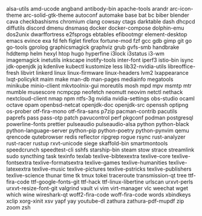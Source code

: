 alsa-utils
amd-ucode
angband
antibody-bin
apache-tools
arandr
arc-icon-theme
arc-solid-gtk-theme
autoconf
automake
base
bat
bc
biber
blender
cava
checkbashisms
chromium
clang
cowsay
ctags
darktable
dash
dhcpcd
diffutils
discord
dmenu
dnsmasq
docker
docker-compose
dolphin-emu
dos2unix
dwarffortress
e2fsprogs
ebtables
efibootmgr
element-desktop
emacs
evince
exa
fd
feh
figlet
firefox
fortune-mod
fzf
gcc
gdb
gimp
git
go
go-tools
gprolog
graphicsmagick
graphviz
grub
gvfs-smb
handbrake
hddtemp
helm
hexyl
htop
hugo
hyperfine
i3lock
i3status
i3-wm
imagemagick
inetutils
inkscape
inotify-tools
inter-font
iperf3
istio-bin
isync
jdk-openjdk
jq
kdenlive
kubectl
kustomize
less
lib32-nvidia-utils
libreoffice-fresh
libvirt
linkerd
linux
linux-firmware
linux-headers
lvm2
lxappearance
lxqt-policykit
maim
make
man-db
man-pages
mediainfo
megatools
minikube
minio-client
mkvtoolnix-gui
moreutils
mosh
mpd
mpv
msmtp
mtr
mumble
musescore
ncmpcpp
neofetch
neomutt
neovim
netctl
nethack
nextcloud-client
nmap
npm
ntfs-3g
nvidia
nvidia-settings
obs-studio
ocaml
octave
opam
openbsd-netcat
openjdk-doc
openjdk-src
openssh
optipng
os-prober
otf-fira-mono
otf-fira-sans
p7zip
pacman-contrib
pacutils
paprefs
pass
pass-otp
patch
pavucontrol
perf
pkgconf
podman
postgresql
powerline-fonts
prettier
pulseaudio
pulseaudio-alsa
python
python-black
python-language-server
python-pip
python-poetry
python-pynvim
qemu
qrencode
qutebrowser
redis
reflector
ripgrep
rogue
rsync
rust-analyzer
rust-racer
rustup
rxvt-unicode
siege
skaffold-bin
smartmontools
speedcrunch
speedtest-cli
sshfs
starship-bin
steam
stow
strace
streamlink
sudo
syncthing
task
texinfo
texlab
texlive-bibtexextra
texlive-core
texlive-fontsextra
texlive-formatsextra
texlive-games
texlive-humanities
texlive-latexextra
texlive-music
texlive-pictures
texlive-pstricks
texlive-publishers
texlive-science
thunar
time
tk
tmux
tokei
traceroute
transmission-qt
tree
ttf-fira-code
ttf-google-fonts-git
ttf-hack
ttf-linux-libertine
urlscan
urxvt-perls
urxvt-resize-font-git
valgrind
vault
vi
vim
virt-manager
vlc
weechat
wget
which
wine
wireshark-qt
woff2-fira-code
woff-fira-code
words
xbindkeys
xclip
xorg-xinit
xsv
yapf
yay
youtube-dl
zathura
zathura-pdf-mupdf
zip
zoom
zsh
